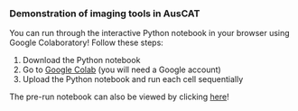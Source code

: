 ### Demonstration of imaging tools in AusCAT

You can run through the interactive Python notebook in your browser using Google Colaboratory!
Follow these steps:
1. Download the Python notebook
2. Go to [Google Colab](https://colab.research.google.com) (you will need a Google account)
3. Upload the Python notebook and run each cell sequentially

The pre-run notebook can also be viewed by clicking [here](https://htmlpreview.github.io/?https://raw.githubusercontent.com/AustralianCancerDataNetwork/auscatverse/main/presentations/auscat_imaging_tools-prerun.html)!